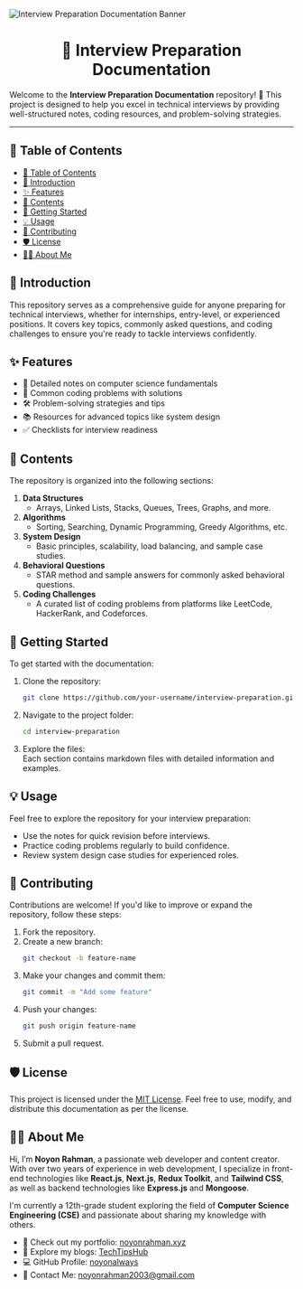 ![Interview Preparation Documentation Banner](https://i.ibb.co.com/dp1W7Ct/interview-preparation-optimized.png)

<h1 align="center">🚀 Interview Preparation Documentation</h1>

Welcome to the **Interview Preparation Documentation** repository! 🎉 This project is designed to help you excel in technical interviews by providing well-structured notes, coding resources, and problem-solving strategies.

---

## 📌 Table of Contents

- [📌 Table of Contents](#-table-of-contents)
- [🌟 Introduction](#-introduction)
- [✨ Features](#-features)
- [📂 Contents](#-contents)
- [🚀 Getting Started](#-getting-started)
- [💡 Usage](#-usage)
- [🤝 Contributing](#-contributing)
- [🛡️ License](#️-license)
- [🧑‍💻 About Me](#-about-me)

## 🌟 Introduction

This repository serves as a comprehensive guide for anyone preparing for technical interviews, whether for internships, entry-level, or experienced positions. It covers key topics, commonly asked questions, and coding challenges to ensure you're ready to tackle interviews confidently.

## ✨ Features

- 📖 Detailed notes on computer science fundamentals
- 🧩 Common coding problems with solutions
- 🛠️ Problem-solving strategies and tips
- 📚 Resources for advanced topics like system design
- ✅ Checklists for interview readiness

## 📂 Contents

The repository is organized into the following sections:

1. **Data Structures**
   - Arrays, Linked Lists, Stacks, Queues, Trees, Graphs, and more.
2. **Algorithms**
   - Sorting, Searching, Dynamic Programming, Greedy Algorithms, etc.
3. **System Design**
   - Basic principles, scalability, load balancing, and sample case studies.
4. **Behavioral Questions**
   - STAR method and sample answers for commonly asked behavioral questions.
5. **Coding Challenges**
   - A curated list of coding problems from platforms like LeetCode, HackerRank, and Codeforces.

## 🚀 Getting Started

To get started with the documentation:

1. Clone the repository:

   ```bash
   git clone https://github.com/your-username/interview-preparation.git
   ```

2. Navigate to the project folder:

   ```bash
   cd interview-preparation
   ```

3. Explore the files:  
   Each section contains markdown files with detailed information and examples.

## 💡 Usage

Feel free to explore the repository for your interview preparation:

- Use the notes for quick revision before interviews.
- Practice coding problems regularly to build confidence.
- Review system design case studies for experienced roles.

## 🤝 Contributing

Contributions are welcome! If you'd like to improve or expand the repository, follow these steps:

1. Fork the repository.
2. Create a new branch:
   ```bash
   git checkout -b feature-name
   ```
3. Make your changes and commit them:
   ```bash
   git commit -m "Add some feature"
   ```
4. Push your changes:
   ```bash
   git push origin feature-name
   ```
5. Submit a pull request.

## 🛡️ License

This project is licensed under the [MIT License](./LICENSE.md). Feel free to use, modify, and distribute this documentation as per the license.

## 🧑‍💻 About Me

Hi, I’m **Noyon Rahman**, a passionate web developer and content creator. With over two years of experience in web development, I specialize in front-end technologies like **React.js**, **Next.js**, **Redux Toolkit**, and **Tailwind CSS**, as well as backend technologies like **Express.js** and **Mongoose**.

I'm currently a 12th-grade student exploring the field of **Computer Science Engineering (CSE)** and passionate about sharing my knowledge with others.

- 🌟 Check out my portfolio: [noyonrahman.xyz](https://techtipshub.noyonrahman.xyz)
- 📝 Explore my blogs: [TechTipsHub](https://techtipshub.noyonrahman.xyz)
- 💻 GitHub Profile: [noyonalways](https://github.com/noyonalways)
- 📧 Contact Me: [noyonrahman2003@gmail.com](mailto:noyonrahman2003@gmail.com)
